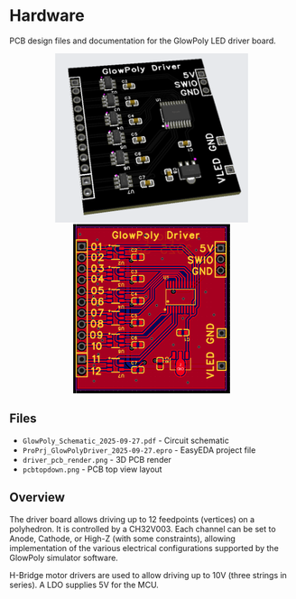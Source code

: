 # Hardware

PCB design files and documentation for the GlowPoly LED driver board.

<div align="center">
  <img src="driver_pcb_render.png" height="300px">
  <img src="pcbtopdown.png" height="300px">
</div>

## Files

- `GlowPoly_Schematic_2025-09-27.pdf` - Circuit schematic
- `ProPrj_GlowPolyDriver_2025-09-27.epro` - EasyEDA project file
- `driver_pcb_render.png` - 3D PCB render
- `pcbtopdown.png` - PCB top view layout

## Overview

The driver board allows driving up to 12 feedpoints (vertices) on a polyhedron. It is controlled by a CH32V003. Each channel can be set to Anode, Cathode, or High-Z (with some constraints), allowing implementation of the various electrical configurations supported by the GlowPoly simulator software.

H-Bridge motor drivers are used to allow driving up to 10V (three strings in series). A LDO supplies 5V for the MCU.

